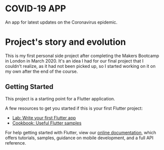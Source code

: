 # COVID-19 APP

An app for latest updates on the Coronavirus epidemic.



# Project's story and evolution

This is my first personal side project after completing the Makers Bootcamp in London in March 2020. It's an idea I had for our final project that I couldn't realize, as it had not been picked up, so I started working on it on my own after the end of the course.



## Getting Started

This project is a starting point for a Flutter application.

A few resources to get you started if this is your first Flutter project:

- [Lab: Write your first Flutter app](https://flutter.dev/docs/get-started/codelab)
- [Cookbook: Useful Flutter samples](https://flutter.dev/docs/cookbook)

For help getting started with Flutter, view our
[online documentation](https://flutter.dev/docs), which offers tutorials,
samples, guidance on mobile development, and a full API reference.
